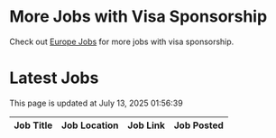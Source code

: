 # More Jobs with Visa Sponsorship

Check out [Europe Jobs](https://github.com/sureshparimi/europejobs#latest-jobs) for more jobs with visa sponsorship.

# Latest Jobs

This page is updated at July 13, 2025 01:56:39

| Job Title | Job Location | Job Link | Job Posted |
| --- | --- | --- | --- |
